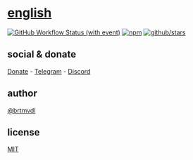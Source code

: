# [english]()

[![GitHub Workflow Status (with event)](https://img.shields.io/github/actions/workflow/status/brtmvdl/english/npm-publish.yml?label=GitHub%20Actions&link=https%3A%2F%2Fgithub.com%2Fbrtmvdl%2Fenv%2Factions%2Fworkflows%2Fnpm-publish.yml)](https://github.com/brtmvdl/english/actions/workflows/npm-publish.yml) [![npm](https://img.shields.io/npm/dw/%40brtmvdl/english?label=NPM%20Weekly%20Downloads)](https://www.npmjs.com/package/@brtmvdl/english) [![github/stars](https://img.shields.io/github/stars/brtmvdl/english?style=social)](https://img.shields.io/github/stars/brtmvdl/english?style=social) 

## social & donate

[Donate](https://link.mercadopago.com.br/brtmvdl) - [Telegram](https://t.me/+KRmg5MlqgMk0MTg5) - [Discord](https://discord.gg/FpxetYYp)

## author

[@brtmvdl](https://www.linkedin.com/in/brtmvdl/)

## license

[MIT](./LICENSE)
